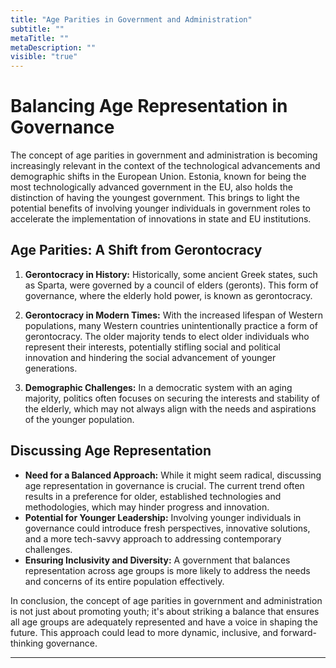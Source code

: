 ```yaml
---
title: "Age Parities in Government and Administration"
subtitle: ""
metaTitle: ""
metaDescription: ""
visible: "true"
---
```


# Balancing Age Representation in Governance

The concept of age parities in government and administration is becoming increasingly relevant in the context of the technological advancements and demographic shifts in the European Union. Estonia, known for being the most technologically advanced government in the EU, also holds the distinction of having the youngest government. This brings to light the potential benefits of involving younger individuals in government roles to accelerate the implementation of innovations in state and EU institutions.

## Age Parities: A Shift from Gerontocracy

1. **Gerontocracy in History:** Historically, some ancient Greek states, such as Sparta, were governed by a council of elders (geronts). This form of governance, where the elderly hold power, is known as gerontocracy.

2. **Gerontocracy in Modern Times:** With the increased lifespan of Western populations, many Western countries unintentionally practice a form of gerontocracy. The older majority tends to elect older individuals who represent their interests, potentially stifling social and political innovation and hindering the social advancement of younger generations.

3. **Demographic Challenges:** In a democratic system with an aging majority, politics often focuses on securing the interests and stability of the elderly, which may not always align with the needs and aspirations of the younger population.

## Discussing Age Representation

- **Need for a Balanced Approach:** While it might seem radical, discussing age representation in governance is crucial. The current trend often results in a preference for older, established technologies and methodologies, which may hinder progress and innovation.
- **Potential for Younger Leadership:** Involving younger individuals in governance could introduce fresh perspectives, innovative solutions, and a more tech-savvy approach to addressing contemporary challenges.
- **Ensuring Inclusivity and Diversity:** A government that balances representation across age groups is more likely to address the needs and concerns of its entire population effectively.

In conclusion, the concept of age parities in government and administration is not just about promoting youth; it's about striking a balance that ensures all age groups are adequately represented and have a voice in shaping the future. This approach could lead to more dynamic, inclusive, and forward-thinking governance.

---
